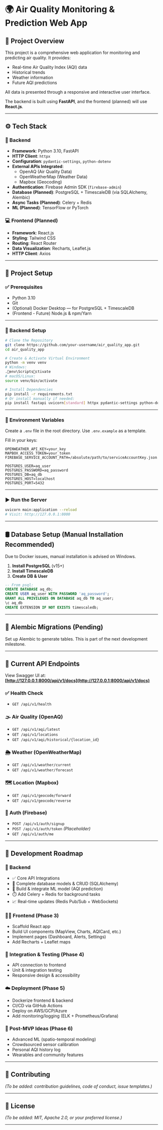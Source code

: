 # 🌍 Air Quality Monitoring & Prediction Web App

## 📌 Project Overview

This project is a comprehensive web application for monitoring and predicting air quality. It provides:

- Real-time Air Quality Index (AQI) data
- Historical trends
- Weather information
- Future AQI predictions

All data is presented through a responsive and interactive user interface.

The backend is built using **FastAPI**, and the frontend (planned) will use **React.js**.

---

## ⚙️ Tech Stack

### 🔧 Backend

- **Framework**: Python 3.10, FastAPI
- **HTTP Client**: `httpx`
- **Configuration**: `pydantic-settings`, `python-dotenv`
- **External APIs Integrated**:
  - OpenAQ (Air Quality Data)
  - OpenWeatherMap (Weather Data)
  - Mapbox (Geocoding)
- **Authentication**: Firebase Admin SDK (`firebase-admin`)
- **Database (Planned)**: PostgreSQL + TimescaleDB (via SQLAlchemy, Alembic)
- **Async Tasks (Planned)**: Celery + Redis
- **ML (Planned)**: TensorFlow or PyTorch

### 💻 Frontend (Planned)

- **Framework**: React.js
- **Styling**: Tailwind CSS
- **Routing**: React Router
- **Data Visualization**: Recharts, Leaflet.js
- **HTTP Client**: Axios

---

## 🚀 Project Setup

### ✅ Prerequisites

- Python 3.10
- Git
- (Optional) Docker Desktop — for PostgreSQL + TimescaleDB
- (Frontend - Future) Node.js & npm/Yarn

---

### 🔨 Backend Setup

```bash
# Clone the Repository
git clone https://github.com/your-username/air_quality_app.git
cd air_quality_app

# Create & Activate Virtual Environment
python -m venv venv
# Windows:
.env\Scriptsctivate
# macOS/Linux:
source venv/bin/activate

# Install Dependencies
pip install -r requirements.txt
# Or install manually if needed:
pip install fastapi uvicorn[standard] httpx pydantic-settings python-dotenv firebase-admin python-multipart
```

---

### 🔐 Environment Variables

Create a `.env` file in the root directory. Use `.env.example` as a template.

Fill in your keys:

```env
OPENWEATHER_API_KEY=your_key
MAPBOX_ACCESS_TOKEN=your_token
FIREBASE_SERVICE_ACCOUNT_PATH=/absolute/path/to/serviceAccountKey.json

POSTGRES_USER=aq_user
POSTGRES_PASSWORD=aq_password
POSTGRES_DB=aq_db
POSTGRES_HOST=localhost
POSTGRES_PORT=5432
```

---

### ▶️ Run the Server

```bash
uvicorn main:application --reload
# Visit: http://127.0.0.1:8000
```

---

## 🛢️ Database Setup (Manual Installation Recommended)

Due to Docker issues, manual installation is advised on Windows.

1. **Install PostgreSQL** (v15+)
2. **Install TimescaleDB**
3. **Create DB & User**

```sql
-- From psql:
CREATE DATABASE aq_db;
CREATE USER aq_user WITH PASSWORD 'aq_password';
GRANT ALL PRIVILEGES ON DATABASE aq_db TO aq_user;
\c aq_db
CREATE EXTENSION IF NOT EXISTS timescaledb;
```

---

## 📐 Alembic Migrations (Pending)

Set up Alembic to generate tables. This is part of the next development milestone.

---

## 🔑 Current API Endpoints

View Swagger UI at:  
**[http://127.0.0.1:8000/api/v1/docs](http://127.0.0.1:8000/api/v1/docs)**

### ✅ Health Check

- `GET /api/v1/health`

### 🌫️ Air Quality (OpenAQ)

- `GET /api/v1/aqi/latest`
- `GET /api/v1/locations`
- `GET /api/v1/aqi/historical/{location_id}`

### 🌦️ Weather (OpenWeatherMap)

- `GET /api/v1/weather/current`
- `GET /api/v1/weather/forecast`

### 🗺️ Location (Mapbox)

- `GET /api/v1/geocode/forward`
- `GET /api/v1/geocode/reverse`

### 👤 Auth (Firebase)

- `POST /api/v1/auth/signup`
- `POST /api/v1/auth/token` *(Placeholder)*
- `GET /api/v1/auth/me`

---

## 🚧 Development Roadmap

### 📌 Backend

- ✅ Core API Integrations
- 🔄 Complete database models & CRUD (SQLAlchemy)
- 🧠 Build & integrate ML model (AQI prediction)
- ⏱️ Add Celery + Redis for background tasks
- 📈 Real-time updates (Redis Pub/Sub + WebSockets)

### 🧑‍💻 Frontend (Phase 3)

- Scaffold React app
- Build UI components (MapView, Charts, AQICard, etc.)
- Implement pages (Dashboard, Alerts, Settings)
- Add Recharts + Leaflet maps

### 🧪 Integration & Testing (Phase 4)

- API connection to frontend
- Unit & integration testing
- Responsive design & accessibility

### ☁️ Deployment (Phase 5)

- Dockerize frontend & backend
- CI/CD via GitHub Actions
- Deploy on AWS/GCP/Azure
- Add monitoring/logging (ELK + Prometheus/Grafana)

### 🚀 Post-MVP Ideas (Phase 6)

- Advanced ML (spatio-temporal modeling)
- Crowdsourced sensor calibration
- Personal AQI history log
- Wearables and community features

---

## 🤝 Contributing

_(To be added: contribution guidelines, code of conduct, issue templates.)_

---

## 📄 License

_(To be added: MIT, Apache 2.0, or your preferred license.)_

---
